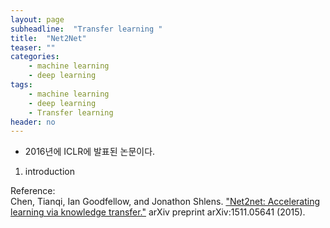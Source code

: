 ```yaml
---
layout: page
subheadline:  "Transfer learning "
title:  "Net2Net"
teaser: ""
categories:
    - machine learning
    - deep learning
tags:
    - machine learning
    - deep learning
    - Transfer learning
header: no
---
```

- 2016년에 ICLR에 발표된 논문이다.

1. introduction <br>


Reference: <br>
Chen, Tianqi, Ian Goodfellow, and Jonathon Shlens. ["Net2net: Accelerating learning via knowledge transfer."](https://arxiv.org/abs/1511.05641) arXiv preprint arXiv:1511.05641 (2015).

